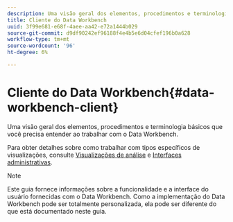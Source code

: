 ```yaml
---
description: Uma visão geral dos elementos, procedimentos e terminologia básicos que você precisa entender ao trabalhar com o Data Workbench.
title: Cliente do Data Workbench
uuid: 3f99e681-e68f-4aee-aa42-e72a1444b029
source-git-commit: d9df90242ef96188f4e4b5e6d04cfef196b0a628
workflow-type: tm+mt
source-wordcount: '96'
ht-degree: 6%

---
```



# Cliente do Data Workbench{#data-workbench-client}

Uma visão geral dos elementos, procedimentos e terminologia básicos que você precisa entender ao trabalhar com o Data Workbench.

Para obter detalhes sobre como trabalhar com tipos específicos de visualizações, consulte [Visualizações de análise](../../home/c-get-started/c-analysis-vis/c-analysis-vis.md#concept-cb5b9716d3404b2b888a55b3efec1fa5) e [Interfaces administrativas](../../home/c-get-started/c-admin-intrf/c-admin-intrf.md#concept-855c1a91e1a948969fab592adca15f74).

>[!NOTE]
>
>Este guia fornece informações sobre a funcionalidade e a interface do usuário fornecidas com o Data Workbench. Como a implementação do Data Workbench pode ser totalmente personalizada, ela pode ser diferente do que está documentado neste guia.

